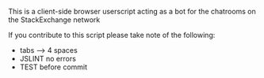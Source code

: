 This is a client-side browser userscript acting as a bot for the chatrooms on the StackExchange network

If you contribute to this script please take note of the following:

- tabs --> 4 spaces
- JSLINT no errors
- TEST before commit